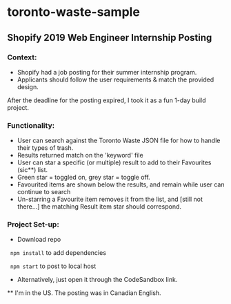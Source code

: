 # toronto-waste-sample

## Shopify 2019 Web Engineer Internship Posting

### Context: 
+ Shopify had a job posting for their summer internship program.
+ Applicants should follow the user requirements & match the provided design.

After the deadline for the posting expired, I took it as a fun 1-day build project.

### Functionality:
+ User can search against the Toronto Waste JSON file for how to handle their types of trash.
+ Results returned match on the 'keyword' file
+ User can star a specific (or multiple) result to add to their Favourites (sic**) list.
+ Green star = toggled on, grey star = toggle off.
+ Favourited items are shown below the results, and remain while user can continue to search
+ Un-starring a Favourite item removes it from the list, and [still not there...] the matching Result item star should correspond.


### Project Set-up:
+ Download repo

` npm install` to add dependencies

` npm start`  to post to local host

+ Alternatively, just open it through the CodeSandbox link.




** I'm in the US. The posting was in Canadian English.
